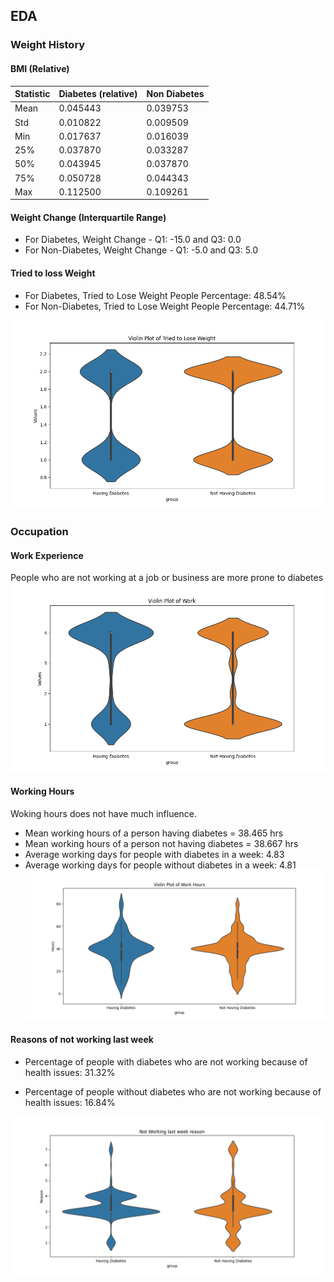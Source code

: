 ## EDA

### Weight History

#### BMI (Relative)

| Statistic | Diabetes (relative) | Non Diabetes |
|-----------|---------------------|--------------|
| Mean      | 0.045443            | 0.039753     |
| Std       | 0.010822            | 0.009509     |
| Min       | 0.017637            | 0.016039     |
| 25%       | 0.037870            | 0.033287     |
| 50%       | 0.043945            | 0.037870     |
| 75%       | 0.050728            | 0.044343     |
| Max       | 0.112500            | 0.109261     |

#### Weight Change (Interquartile Range)

- For Diabetes, Weight Change - Q1: -15.0 and Q3: 0.0 
- For Non-Diabetes, Weight Change - Q1: -5.0 and Q3: 5.0

#### Tried to loss Weight

- For Diabetes, Tried to Lose Weight People Percentage: 48.54%
- For Non-Diabetes, Tried to Lose Weight People Percentage: 44.71%

![Tried to lose weight plot](images/tried_lose_weight.png)

### Occupation

#### Work Experience

People who are not working at a job or business are more prone to diabetes
![Work Experience plot](images/work_experience.png)

#### Working Hours

Woking hours does not have much influence.
- Mean working hours of a person having diabetes = 38.465 hrs
- Mean working hours of a person not having diabetes = 38.667 hrs
- Average working days for people with diabetes in a week: 4.83
- Average working days for people without diabetes in a week: 4.81
![Working Hours plot](images/working_hours.png)


#### Reasons of not working last week 

- Percentage of people with diabetes who are not working because of health issues:  31.32%

- Percentage of people without diabetes who are not working because of health issues:  16.84%

![Reasons for not working plot](images/reason_not_working.png)

